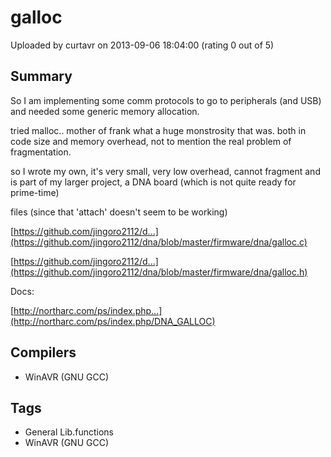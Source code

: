 # galloc

Uploaded by curtavr on 2013-09-06 18:04:00 (rating 0 out of 5)

## Summary

So I am implementing some comm protocols to go to peripherals (and USB) and needed some generic memory allocation.


tried malloc.. mother of frank what a huge monstrosity that was. both in code size and memory overhead, not to mention the real problem of fragmentation.


so I wrote my own, it's very small, very low overhead, cannot fragment and is part of my larger project, a DNA board (which is not quite ready for prime-time) 


files (since that 'attach' doesn't seem to be working)  

[https://github.com/jingoro2112/d...](https://github.com/jingoro2112/dna/blob/master/firmware/dna/galloc.c)  

[https://github.com/jingoro2112/d...](https://github.com/jingoro2112/dna/blob/master/firmware/dna/galloc.h)


Docs:  

[http://northarc.com/ps/index.php...](http://northarc.com/ps/index.php/DNA_GALLOC)

## Compilers

- WinAVR (GNU GCC)

## Tags

- General Lib.functions
- WinAVR (GNU GCC)
